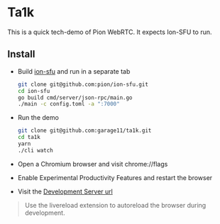 # Ta1k

This is a quick tech-demo of Pion WebRTC. It expects Ion-SFU to run.

## Install

* Build [ion-sfu](https://github.com/pion/ion-sfu) and run in a separate tab

  ```bash
  git clone git@github.com:pion/ion-sfu.git
  cd ion-sfu
  go build cmd/server/json-rpc/main.go
  ./main -c config.toml -a ":7000"
  ```

* Run the demo

  ```bash
  git clone git@github.com:garage11/ta1k.git
  cd ta1k
  yarn
  ./cli watch
  ```

* Open a Chromium browser and visit chrome://flags
* Enable Experimental Productivity Features and restart the browser
* Visit the [Development Server url](http://127.0.0.1:35729/)

> Use the livereload extension to autoreload the browser during development.
